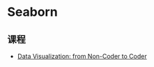 # Seaborn

## 课程

* [Data Visualization: from Non-Coder to Coder](https://www.kaggle.com/learn/data-visualization-from-non-coder-to-coder)
